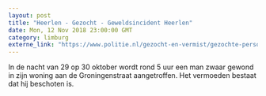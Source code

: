 ```yaml
---
layout: post
title: "Heerlen - Gezocht - Geweldsincident Heerlen"
date: Mon, 12 Nov 2018 23:00:00 GMT
category: limburg
externe_link: "https://www.politie.nl/gezocht-en-vermist/gezochte-personen/2018/november/10-geweldsincident-heerlen.html"
---
```


In de nacht van 29 op 30 oktober wordt rond 5 uur een man zwaar gewond in zijn woning aan de Groningenstraat aangetroffen. Het vermoeden bestaat dat hij beschoten is.
